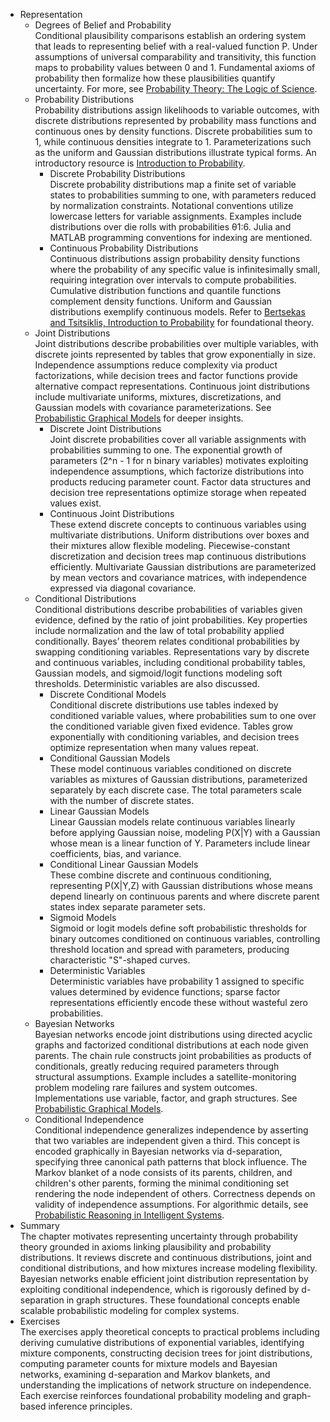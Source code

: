 - Representation  
  - Degrees of Belief and Probability  
    Conditional plausibility comparisons establish an ordering system that leads to representing belief with a real-valued function P. Under assumptions of universal comparability and transitivity, this function maps to probability values between 0 and 1. Fundamental axioms of probability then formalize how these plausibilities quantify uncertainty. For more, see [Probability Theory: The Logic of Science](https://bayes.wustl.edu/etj/prob/book.pdf).  
  - Probability Distributions  
    Probability distributions assign likelihoods to variable outcomes, with discrete distributions represented by probability mass functions and continuous ones by density functions. Discrete probabilities sum to 1, while continuous densities integrate to 1. Parameterizations such as the uniform and Gaussian distributions illustrate typical forms. An introductory resource is [Introduction to Probability](http://web.mit.edu/dimitrib/www/prob/prob10.pdf).  
    - Discrete Probability Distributions  
      Discrete probability distributions map a finite set of variable states to probabilities summing to one, with parameters reduced by normalization constraints. Notational conventions utilize lowercase letters for variable assignments. Examples include distributions over die rolls with probabilities θ1:6. Julia and MATLAB programming conventions for indexing are mentioned.  
    - Continuous Probability Distributions  
      Continuous distributions assign probability density functions where the probability of any specific value is infinitesimally small, requiring integration over intervals to compute probabilities. Cumulative distribution functions and quantile functions complement density functions. Uniform and Gaussian distributions exemplify continuous models. Refer to [Bertsekas and Tsitsiklis, Introduction to Probability](https://athenasc.com/probbook.html) for foundational theory.  
  - Joint Distributions  
    Joint distributions describe probabilities over multiple variables, with discrete joints represented by tables that grow exponentially in size. Independence assumptions reduce complexity via product factorizations, while decision trees and factor functions provide alternative compact representations. Continuous joint distributions include multivariate uniforms, mixtures, discretizations, and Gaussian models with covariance parameterizations. See [Probabilistic Graphical Models](https://mitpress.mit.edu/books/probabilistic-graphical-models) for deeper insights.  
    - Discrete Joint Distributions  
      Joint discrete probabilities cover all variable assignments with probabilities summing to one. The exponential growth of parameters (2^n - 1 for n binary variables) motivates exploiting independence assumptions, which factorize distributions into products reducing parameter count. Factor data structures and decision tree representations optimize storage when repeated values exist.  
    - Continuous Joint Distributions  
      These extend discrete concepts to continuous variables using multivariate distributions. Uniform distributions over boxes and their mixtures allow flexible modeling. Piecewise-constant discretization and decision trees map continuous distributions efficiently. Multivariate Gaussian distributions are parameterized by mean vectors and covariance matrices, with independence expressed via diagonal covariance.  
  - Conditional Distributions  
    Conditional distributions describe probabilities of variables given evidence, defined by the ratio of joint probabilities. Key properties include normalization and the law of total probability applied conditionally. Bayes’ theorem relates conditional probabilities by swapping conditioning variables. Representations vary by discrete and continuous variables, including conditional probability tables, Gaussian models, and sigmoid/logit functions modeling soft thresholds. Deterministic variables are also discussed.  
    - Discrete Conditional Models  
      Conditional discrete distributions use tables indexed by conditioned variable values, where probabilities sum to one over the conditioned variable given fixed evidence. Tables grow exponentially with conditioning variables, and decision trees optimize representation when many values repeat.  
    - Conditional Gaussian Models  
      These model continuous variables conditioned on discrete variables as mixtures of Gaussian distributions, parameterized separately by each discrete case. The total parameters scale with the number of discrete states.  
    - Linear Gaussian Models  
      Linear Gaussian models relate continuous variables linearly before applying Gaussian noise, modeling P(X|Y) with a Gaussian whose mean is a linear function of Y. Parameters include linear coefficients, bias, and variance.  
    - Conditional Linear Gaussian Models  
      These combine discrete and continuous conditioning, representing P(X|Y,Z) with Gaussian distributions whose means depend linearly on continuous parents and where discrete parent states index separate parameter sets.  
    - Sigmoid Models  
      Sigmoid or logit models define soft probabilistic thresholds for binary outcomes conditioned on continuous variables, controlling threshold location and spread with parameters, producing characteristic "S"-shaped curves.  
    - Deterministic Variables  
      Deterministic variables have probability 1 assigned to specific values determined by evidence functions; sparse factor representations efficiently encode these without wasteful zero probabilities.  
  - Bayesian Networks  
    Bayesian networks encode joint distributions using directed acyclic graphs and factorized conditional distributions at each node given parents. The chain rule constructs joint probabilities as products of conditionals, greatly reducing required parameters through structural assumptions. Example includes a satellite-monitoring problem modeling rare failures and system outcomes. Implementations use variable, factor, and graph structures. See [Probabilistic Graphical Models](https://mitpress.mit.edu/books/probabilistic-graphical-models).  
  - Conditional Independence  
    Conditional independence generalizes independence by asserting that two variables are independent given a third. This concept is encoded graphically in Bayesian networks via d-separation, specifying three canonical path patterns that block influence. The Markov blanket of a node consists of its parents, children, and children's other parents, forming the minimal conditioning set rendering the node independent of others. Correctness depends on validity of independence assumptions. For algorithmic details, see [Probabilistic Reasoning in Intelligent Systems](https://mitpress.mit.edu/books/probabilistic-reasoning-intelligent-systems).  
- Summary  
  The chapter motivates representing uncertainty through probability theory grounded in axioms linking plausibility and probability distributions. It reviews discrete and continuous distributions, joint and conditional distributions, and how mixtures increase modeling flexibility. Bayesian networks enable efficient joint distribution representation by exploiting conditional independence, which is rigorously defined by d-separation in graph structures. These foundational concepts enable scalable probabilistic modeling for complex systems.  
- Exercises  
  The exercises apply theoretical concepts to practical problems including deriving cumulative distributions of exponential variables, identifying mixture components, constructing decision trees for joint distributions, computing parameter counts for mixture models and Bayesian networks, examining d-separation and Markov blankets, and understanding the implications of network structure on independence. Each exercise reinforces foundational probability modeling and graph-based inference principles.
